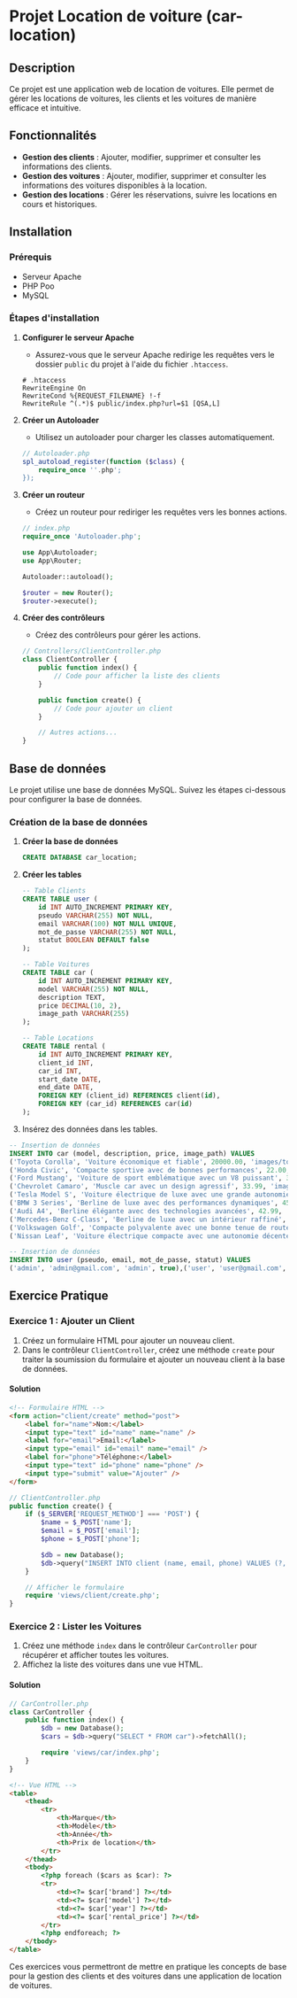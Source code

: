 # Projet Location de voiture (car-location)

## Description

Ce projet est une application web de location de voitures. Elle permet de gérer les locations de voitures, les clients et les voitures de manière efficace et intuitive.

## Fonctionnalités

-   **Gestion des clients** : Ajouter, modifier, supprimer et consulter les informations des clients.
-   **Gestion des voitures** : Ajouter, modifier, supprimer et consulter les informations des voitures disponibles à la location.
-   **Gestion des locations** : Gérer les réservations, suivre les locations en cours et historiques.

## Installation

### Prérequis

-   Serveur Apache
-   PHP Poo
-   MySQL

### Étapes d'installation

1. **Configurer le serveur Apache**

    - Assurez-vous que le serveur Apache redirige les requêtes vers le dossier `public` du projet à l'aide du fichier `.htaccess`.

    ```apacheconf
    # .htaccess
    RewriteEngine On
    RewriteCond %{REQUEST_FILENAME} !-f
    RewriteRule ^(.*)$ public/index.php?url=$1 [QSA,L]

    ```

2. **Créer un Autoloader**

    - Utilisez un autoloader pour charger les classes automatiquement.

    ```php
    // Autoloader.php
    spl_autoload_register(function ($class) {
        require_once ''.php';
    });
    ```

3. **Créer un routeur**

    - Créez un routeur pour rediriger les requêtes vers les bonnes actions.

    ```php
    // index.php
    require_once 'Autoloader.php';

    use App\Autoloader;
    use App\Router;

    Autoloader::autoload();

    $router = new Router();
    $router->execute();
    ```

4. **Créer des contrôleurs**

    - Créez des contrôleurs pour gérer les actions.

    ```php
    // Controllers/ClientController.php
    class ClientController {
        public function index() {
            // Code pour afficher la liste des clients
        }

        public function create() {
            // Code pour ajouter un client
        }

        // Autres actions...
    }
    ```

## Base de données

Le projet utilise une base de données MySQL. Suivez les étapes ci-dessous pour configurer la base de données.

### Création de la base de données

1. **Créer la base de données**

    ```sql
    CREATE DATABASE car_location;
    ```

2. **Créer les tables**

    ```sql
    -- Table Clients
    CREATE TABLE user (
        id INT AUTO_INCREMENT PRIMARY KEY,
        pseudo VARCHAR(255) NOT NULL,
        email VARCHAR(100) NOT NULL UNIQUE,
        mot_de_passe VARCHAR(255) NOT NULL,
        statut BOOLEAN DEFAULT false
    );

    -- Table Voitures
    CREATE TABLE car (
        id INT AUTO_INCREMENT PRIMARY KEY,
        model VARCHAR(255) NOT NULL,
        description TEXT,
        price DECIMAL(10, 2),
        image_path VARCHAR(255)
    );

    -- Table Locations
    CREATE TABLE rental (
        id INT AUTO_INCREMENT PRIMARY KEY,
        client_id INT,
        car_id INT,
        start_date DATE,
        end_date DATE,
        FOREIGN KEY (client_id) REFERENCES client(id),
        FOREIGN KEY (car_id) REFERENCES car(id)
    );
    ```

3. Insérez des données dans les tables.

```sql
-- Insertion de données
INSERT INTO car (model, description, price, image_path) VALUES
('Toyota Corolla', 'Voiture économique et fiable', 20000.00, 'images/toyota_corolla.jpg'),
('Honda Civic', 'Compacte sportive avec de bonnes performances', 22.00, 'images/honda_civic.jpg'),
('Ford Mustang', 'Voiture de sport emblématique avec un V8 puissant', 35.99, 'images/ford_mustang.jpg'),
('Chevrolet Camaro', 'Muscle car avec un design agressif', 33.99, 'images/chevrolet_camaro.jpg'),
('Tesla Model S', 'Voiture électrique de luxe avec une grande autonomie', 80.99, 'images/tesla_model_s.jpg'),
('BMW 3 Series', 'Berline de luxe avec des performances dynamiques', 45.99, 'images/bmw_3_series.jpg'),
('Audi A4', 'Berline élégante avec des technologies avancées', 42.99, 'images/audi_a4.jpg'),
('Mercedes-Benz C-Class', 'Berline de luxe avec un intérieur raffiné', 48.99, 'images/mercedes_benz_c_class.jpg'),
('Volkswagen Golf', 'Compacte polyvalente avec une bonne tenue de route', 25.99, 'images/volkswagen_golf.jpg'),
('Nissan Leaf', 'Voiture électrique compacte avec une autonomie décente', 30.99, 'images/nissan_leaf.jpg');

-- Insertion de données
INSERT INTO user (pseudo, email, mot_de_passe, statut) VALUES
('admin', 'admin@gmail.com', 'admin', true),('user', 'user@gmail.com', 'user', false);
```

## Exercice Pratique

### Exercice 1 : Ajouter un Client

1. Créez un formulaire HTML pour ajouter un nouveau client.
2. Dans le contrôleur `ClientController`, créez une méthode `create` pour traiter la soumission du formulaire et ajouter un nouveau client à la base de données.

#### Solution

```html
<!-- Formulaire HTML -->
<form action="client/create" method="post">
    <label for="name">Nom:</label>
    <input type="text" id="name" name="name" />
    <label for="email">Email:</label>
    <input type="email" id="email" name="email" />
    <label for="phone">Téléphone:</label>
    <input type="text" id="phone" name="phone" />
    <input type="submit" value="Ajouter" />
</form>
```

```php
// ClientController.php
public function create() {
    if ($_SERVER['REQUEST_METHOD'] === 'POST') {
        $name = $_POST['name'];
        $email = $_POST['email'];
        $phone = $_POST['phone'];

        $db = new Database();
        $db->query("INSERT INTO client (name, email, phone) VALUES (?, ?, ?)", [$name, $email, $phone]);
    }

    // Afficher le formulaire
    require 'views/client/create.php';
}
```

### Exercice 2 : Lister les Voitures

1. Créez une méthode `index` dans le contrôleur `CarController` pour récupérer et afficher toutes les voitures.
2. Affichez la liste des voitures dans une vue HTML.

#### Solution

```php
// CarController.php
class CarController {
    public function index() {
        $db = new Database();
        $cars = $db->query("SELECT * FROM car")->fetchAll();

        require 'views/car/index.php';
    }
}
```

```html
<!-- Vue HTML -->
<table>
    <thead>
        <tr>
            <th>Marque</th>
            <th>Modèle</th>
            <th>Année</th>
            <th>Prix de location</th>
        </tr>
    </thead>
    <tbody>
        <?php foreach ($cars as $car): ?>
        <tr>
            <td><?= $car['brand'] ?></td>
            <td><?= $car['model'] ?></td>
            <td><?= $car['year'] ?></td>
            <td><?= $car['rental_price'] ?></td>
        </tr>
        <?php endforeach; ?>
    </tbody>
</table>
```

Ces exercices vous permettront de mettre en pratique les concepts de base pour la gestion des clients et des voitures dans une application de location de voitures.
